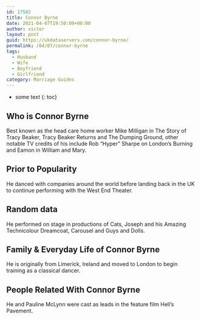 ```yaml
---
id: 17582
title: Connor Byrne
date: 2021-04-07T19:50:09+00:00
author: victor
layout: post
guid: https://ukdataservers.com/connor-byrne/
permalink: /04/07/connor-byrne
tags:
  - Husband
  - Wife
  - Boyfriend
  - Girlfriend
category: Marriage Guides
---
```


* some text
{: toc}


## Who is Connor Byrne



Best known as the head care home worker Mike Milligan in The Story of Tracy Beaker, Tracy Beaker Returns and The Dumping Ground, other notable TV credits of his include Rob &#8220;Hyper&#8221; Sharpe on London&#8217;s Burning and Eamon in William and Mary.

                
                
                
## Prior to Popularity



He danced with companies around the world before landing back in the UK to continue performing with the West End Theater.

                
                
                
## Random data



He performed on stage in productions of Cats, Joseph and his Amazing Technicolour Dreamcoat, Carousel and Guys and Dolls.

                
                
                
## Family & Everyday Life of Connor Byrne



He is originally from Limerick, Ireland and moved to London to begin training as a classical dancer.

                
                
                
## People Related With Connor Byrne



He and Pauline McLynn were cast as leads in the feature film Hell&#8217;s Pavement.

                
              
            
          
          
          